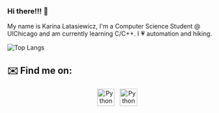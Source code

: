 ### Hi there!!! 👋
My name is Karina Latasiewicz, I'm a Computer Science Student @ UIChicago and am currently learning C/C++. 
I 💗 automation and hiking.

![Top Langs](https://github-readme-stats.vercel.app/api/top-langs/?username=karinalata&theme=vue-dark)

## ✉️ Find me on:


<p align="center">
 <a href="https://linkedin.com/in/karina-latasiewicz" target="_blank" rel="noopener noreferrer"> <img src="https://cdn.jsdelivr.net/npm/simple-icons@v3/icons/linkedin.svg" alt="Python" height="40" style="vertical-align:top; margin:4px"></a>
 <a href="mailto:karinalatasiewicz@gmail.com"> <img src="https://cdn.jsdelivr.net/npm/simple-icons@v3/icons/gmail.svg" alt="Python" height="40" style="vertical-align:top; margin:4px"></a>
</p>

<br />



